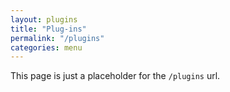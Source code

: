 ```yaml
---
layout: plugins
title: "Plug-ins"
permalink: "/plugins"
categories: menu
---
```


This page is just a placeholder for the ``/plugins`` url.

